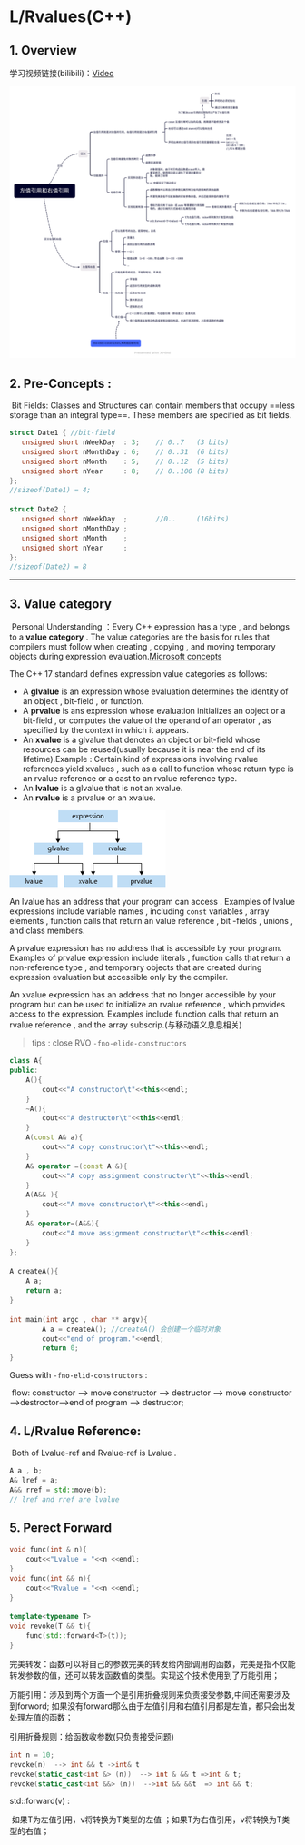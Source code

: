 # L/Rvalues(C++)

## 1. Overview

学习视频链接(bilibili)：[Video](https://www.bilibili.com/video/BV1Qt4y1G7SQ/?spm_id_from=333.337.search-card.all.click&vd_source=423d35479f1e9edaeab546e410b16e53)

![](./doc/sumary.png)

## 2. Pre-Concepts : 

​	Bit Fields: Classes and Structures can contain members that occupy ==less storage than an integral type==. These members are specified as bit fields.

```cpp
struct Date1 { //bit-field
   unsigned short nWeekDay  : 3;    // 0..7   (3 bits)
   unsigned short nMonthDay : 6;    // 0..31  (6 bits)
   unsigned short nMonth    : 5;    // 0..12  (5 bits)
   unsigned short nYear     : 8;    // 0..100 (8 bits)
};
//sizeof(Date1) = 4;

struct Date2 {
   unsigned short nWeekDay  ;       //0..     (16bits)
   unsigned short nMonthDay ;    
   unsigned short nMonth    ;    
   unsigned short nYear     ;    
};
//sizeof(Date2) = 8
```





---

## 3. Value category

​	Personal Understanding ：Every C++ expression has a type , and belongs to a **value category** . The value categories are the basis for rules that compilers must follow when creating , copying , and moving temporary objects during expression evaluation.[Microsoft concepts](https://learn.microsoft.com/en-us/cpp/cpp/lvalues-and-rvalues-visual-cpp?view=msvc-170)

The C++ 17 standard defines expression value categories as follows:

- A **glvalue** is an expression whose evaluation determines the identity of an object , bit-field , or function.
- A **prvalue** is ans expression whose evaluation initializes an object or a bit-field , or computes the value of the operand of an operator , as specified by the context in which it appears.
- An **xvalue** is a glvalue that denotes an object or bit-field whose resources can be reused(usually because it is near the end of its lifetime).Example : Certain kind of expressions involving rvalue references yield xvalues , such as a call to function whose return type is an rvalue reference or a cast to an rvalue reference type.
- An **lvalue** is a glvalue that is not an xvalue.
-  An **rvalue** is a prvalue or an xvalue.

![value_categories](./doc/value_categories.png)

An lvalue has an address that your program can access . Examples of lvalue expressions include variable names , including ```const``` variables , array elements , function calls that return an value reference , bit -fields , unions , and class members.

A prvalue expression has no address that is accessible by your program. Examples of prvalue expression include literals , function calls that return a non-reference type , and temporary objects that are created during expression evaluation but accessible only by the compiler.

An xvalue expression has an address that no longer accessible by your program but can be used to initialize an rvalue reference , which provides access to the expression. Examples include function calls that return an rvalue reference , and the array subscrip.(与移动语义息息相关)

> tips : close RVO ```-fno-elide-constructors``` 

```cpp
class A{
public:
    A(){
        cout<<"A constructor\t"<<this<<endl;
    }
    ~A(){
        cout<<"A destructor\t"<<this<<endl;
    }
    A(const A& a){
        cout<<"A copy constructor\t"<<this<<endl;
    }
    A& operator =(const A &){
        cout<<"A copy assignment constructor\t"<<this<<endl;
    }
    A(A&& ){
        cout<<"A move constructor\t"<<this<<endl;
    }
    A& operator=(A&&){
        cout<<"A move assignment constructor\t"<<this<<endl;
    }
};

A createA(){
    A a;
    return a;
}

int main(int argc , char ** argv){
        A a = createA(); //createA() 会创建一个临时对象
    	cout<<"end of program."<<endl;
  		return 0;
}
```

Guess with `-fno-elid-constructors` :

​	flow:  constructor --> move constructor --> destructor --> move constructor -->destroctor-->end of program --> destructor;

## 4. L/Rvalue Reference:

​	Both of Lvalue-ref and Rvalue-ref is Lvalue . 

```cpp
A a , b;
A& lref = a;
A&& rref = std::move(b);
// lref and rref are lvalue
```



## 5. Perect Forward

```cpp
void func(int & n){
    cout<<"Lvalue = "<<n <<endl;
}
void func(int && n){
    cout<<"Rvalue = "<<n <<endl;
}

template<typename T>
void revoke(T && t){
    func(std::forward<T>(t));
}
```



完美转发：函数可以将自己的参数完美的转发给内部调用的函数，完美是指不仅能转发参数的值，还可以转发函数值的类型。实现这个技术使用到了万能引用；

万能引用：涉及到两个方面一个是引用折叠规则来负责接受参数,中间还需要涉及到forword; 如果没有forward那么由于左值引用和右值引用都是左值，都只会出发处理左值的函数；

引用折叠规则：给函数收参数(只负责接受问题)

```cpp
int n = 10;
revoke(n)  --> int && t ->int& t
revoke(static_cast<int &> (n))  --> int & && t =>int & t;
revoke(static_cast<int &&> (n))  -->int && &&t  => int && t;
```

std::forward<T>(v) : 

​	如果T为左值引用，v将转换为T类型的左值 ；如果T为右值引用，v将转换为T类型的右值；